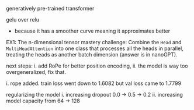 generatively pre-trained transformer

gelu over relu
- because it has a smoother curve meaning it approximates better

EX1: The n-dimensional tensor mastery challenge: Combine the `Head` and `MultiHeadAttention` into one class that processes all the heads in parallel, treating the heads as another batch dimension (answer is in nanoGPT).

next steps: i. add RoPe for better position encoding, ii. the model is way too overgeneralized, fix that. 

i. rope added. train loss went down to 1.6082 but val loss came to 1.7799

regularizing the model
i. increasing dropout 0.0 -> 0.5 -> 0.2
ii. increasing model capacity from 64 -> 128